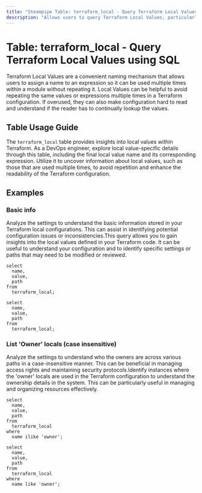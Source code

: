 ```yaml
---
title: "Steampipe Table: terraform_local - Query Terraform Local Values using SQL"
description: "Allows users to query Terraform Local Values, particularly the final local value name and its corresponding expression."
---
```


# Table: terraform_local - Query Terraform Local Values using SQL

Terraform Local Values are a convenient naming mechanism that allows users to assign a name to an expression so it can be used multiple times within a module without repeating it. Local Values can be helpful to avoid repeating the same values or expressions multiple times in a Terraform configuration. If overused, they can also make configuration hard to read and understand if the reader has to continually lookup the values.

## Table Usage Guide

The `terraform_local` table provides insights into local values within Terraform. As a DevOps engineer, explore local value-specific details through this table, including the final local value name and its corresponding expression. Utilize it to uncover information about local values, such as those that are used multiple times, to avoid repetition and enhance the readability of the Terraform configuration.

## Examples

### Basic info
Analyze the settings to understand the basic information stored in your Terraform local configurations. This can assist in identifying potential configuration issues or inconsistencies.This query allows you to gain insights into the local values defined in your Terraform code. It can be useful to understand your configuration and to identify specific settings or paths that may need to be modified or reviewed.


```sql+postgres
select
  name,
  value,
  path
from
  terraform_local;
```

```sql+sqlite
select
  name,
  value,
  path
from
  terraform_local;
```

### List 'Owner' locals (case insensitive)
Analyze the settings to understand who the owners are across various paths in a case-insensitive manner. This can be beneficial in managing access rights and maintaining security protocols.Identify instances where the 'owner' locals are used in the Terraform configuration to understand the ownership details in the system. This can be particularly useful in managing and organizing resources effectively.


```sql+postgres
select
  name,
  value,
  path
from
  terraform_local
where
  name ilike 'owner';
```

```sql+sqlite
select
  name,
  value,
  path
from
  terraform_local
where
  name like 'owner';
```